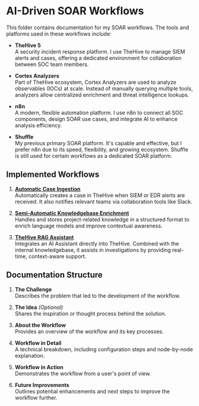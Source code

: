 # AI-Driven SOAR Workflows

This folder contains documentation for my SOAR workflows. The tools and platforms used in these workflows include:

- **TheHive 5**  
  A security incident response platform. I use TheHive to manage SIEM alerts and cases, offering a dedicated environment for collaboration between SOC team members.

- **Cortex Analyzers**  
  Part of TheHive ecosystem, Cortex Analyzers are used to analyze observables (IOCs) at scale. Instead of manually querying multiple tools, analyzers allow centralized enrichment and threat intelligence lookups.

- **n8n**  
  A modern, flexible automation platform. I use n8n to connect all SOC components, design SOAR use cases, and integrate AI to enhance analysis efficiency.

- **Shuffle**  
  My previous primary SOAR platform. It's capable and effective, but I prefer n8n due to its speed, flexibility, and growing ecosystem. Shuffle is still used for certain workflows as a dedicated SOAR platform.


## Implemented Workflows

1. **[Automatic Case Ingestion](/deployment/ai_driven-soar/1.workflow#1-case-ingestion.md)**  
   Automatically creates a case in TheHive when SIEM or EDR alerts are received. It also notifies relevant teams via collaboration tools like Slack.

2. **[Semi-Automatic Knowledgebase Enrichment](/deployment/ai_driven-soar/2.knowledgebase-enichment.md)**  
   Handles and stores project-related knowledge in a structured format to enrich language models and improve contextual awareness.

3. **[TheHive RAG Assistant](/deployment/ai_driven-soar/3.rag-assistant-integration.md)**  
   Integrates an AI Assistant directly into TheHive. Combined with the internal knowledgebase, it assists in investigations by providing real-time, context-aware support.


## Documentation Structure

1. **The Challenge**  
   Describes the problem that led to the development of the workflow.

2. **The Idea** *(Optional)*  
   Shares the inspiration or thought process behind the solution.

3. **About the Workflow**  
   Provides an overview of the workflow and its key processes.

4. **Workflow in Detail**  
   A technical breakdown, including configuration steps and node-by-node explanation.

5. **Workflow in Action**  
   Demonstrates the workflow from a user's point of view.

6. **Future Improvements**  
   Outlines potential enhancements and next steps to improve the workflow further.
